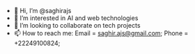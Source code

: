 - 👋 Hi, I’m @saghirajs
- 👀 I’m interested in AI and web technologies
- 💞️ I’m looking to collaborate on tech projects
- 📫 How to reach me: Email = saghir.ajs@gmail.com; Phone = +22249100824;
